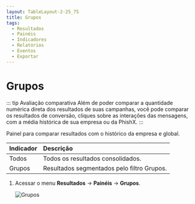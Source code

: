 ```yaml
---
layout: TableLayout-2-25_75
title: Grupos
tags:
  - Resultados
  - Painéis
  - Indicadores
  - Relatórios
  - Eventos
  - Exportar
---
```


# Grupos

::: tip Avaliação comparativa
Além de poder comparar a quantidade numérica direta dos resultados de suas campanhas, você pode comparar os resultados de conversão, cliques sobre as interações das mensagens, com a média histórica de sua empresa ou da PhishX.
:::

Painel para comparar resultados com o histórico da empresa e global.

| Indicador | Descrição                                  |
| :-------- | :----------------------------------------- |
| Todos     | Todos os resultados consolidados.          |
| Grupos    | Resultados segmentados pelo filtro Grupos. |

1. Acessar o menu **Resultados** -> **Painéis** -> **Grupos**.

   ![Grupos](https://cdn.phishx.io/phishx-docs/images/phishx_results_dashboards_groups_01.webp)
